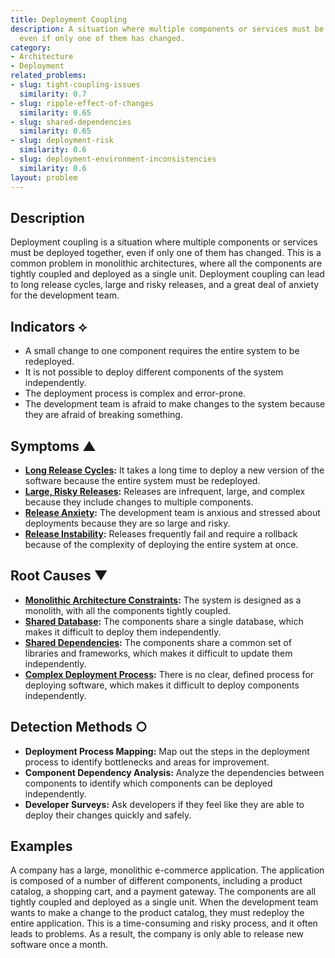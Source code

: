 ```yaml
---
title: Deployment Coupling
description: A situation where multiple components or services must be deployed together,
  even if only one of them has changed.
category:
- Architecture
- Deployment
related_problems:
- slug: tight-coupling-issues
  similarity: 0.7
- slug: ripple-effect-of-changes
  similarity: 0.65
- slug: shared-dependencies
  similarity: 0.65
- slug: deployment-risk
  similarity: 0.6
- slug: deployment-environment-inconsistencies
  similarity: 0.6
layout: problem
---
```


## Description
Deployment coupling is a situation where multiple components or services must be deployed together, even if only one of them has changed. This is a common problem in monolithic architectures, where all the components are tightly coupled and deployed as a single unit. Deployment coupling can lead to long release cycles, large and risky releases, and a great deal of anxiety for the development team.

## Indicators ⟡
- A small change to one component requires the entire system to be redeployed.
- It is not possible to deploy different components of the system independently.
- The deployment process is complex and error-prone.
- The development team is afraid to make changes to the system because they are afraid of breaking something.

## Symptoms ▲
- **[Long Release Cycles](long-release-cycles.md):** It takes a long time to deploy a new version of the software because the entire system must be redeployed.
- **[Large, Risky Releases](large-risky-releases.md):** Releases are infrequent, large, and complex because they include changes to multiple components.
- **[Release Anxiety](release-anxiety.md):** The development team is anxious and stressed about deployments because they are so large and risky.
- **[Release Instability](release-instability.md):** Releases frequently fail and require a rollback because of the complexity of deploying the entire system at once.

## Root Causes ▼
- **[Monolithic Architecture Constraints](monolithic-architecture-constraints.md):** The system is designed as a monolith, with all the components tightly coupled.
- **[Shared Database](shared-database.md):** The components share a single database, which makes it difficult to deploy them independently.
- **[Shared Dependencies](shared-dependencies.md):** The components share a common set of libraries and frameworks, which makes it difficult to update them independently.
- **[Complex Deployment Process](complex-deployment-process.md):** There is no clear, defined process for deploying software, which makes it difficult to deploy components independently.

## Detection Methods ○
- **Deployment Process Mapping:** Map out the steps in the deployment process to identify bottlenecks and areas for improvement.
- **Component Dependency Analysis:** Analyze the dependencies between components to identify which components can be deployed independently.
- **Developer Surveys:** Ask developers if they feel like they are able to deploy their changes quickly and safely.

## Examples
A company has a large, monolithic e-commerce application. The application is composed of a number of different components, including a product catalog, a shopping cart, and a payment gateway. The components are all tightly coupled and deployed as a single unit. When the development team wants to make a change to the product catalog, they must redeploy the entire application. This is a time-consuming and risky process, and it often leads to problems. As a result, the company is only able to release new software once a month.

